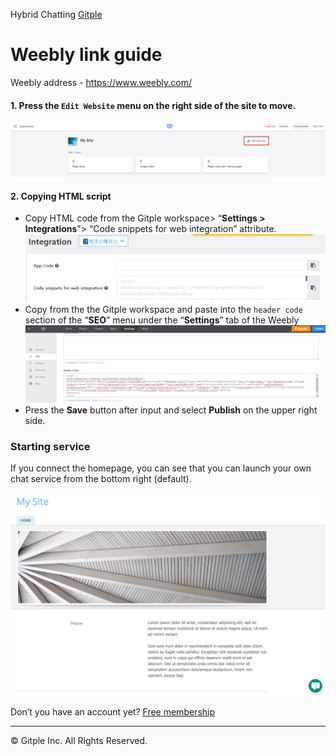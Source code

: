 Hybrid Chatting [Gitple](https://gitple.io/en)

# Weebly link guide

Weebly address - https://www.weebly.com/

#### 1.  Press the `Edit Website` menu on the right side of the site to move.

![weebly settig menu](assets/images/weebly-sdk/sdk_weebly_setting_menu.png)

#### 2. Copying HTML script

* Copy HTML code from the Gitple workspace> “**Settings > Integrations**"> “Code snippets for web integration” attribute.
  ![Meta](assets/images/weebly-sdk/sdk_script_copy.png)
* Copy from the the Gitple workspace and paste into the `header code` section of the “**SEO**” menu under the “**Settings**” tab of the Weebly 
  ![weebly script](assets/images/weebly-sdk/sdk_weebly_script.png)
* Press the **Save** button after input and select **Publish** on the upper right side.

### Starting service

If you connect the homepage, you can see that you can launch your own chat service from the bottom right (default).

![weebly gitple pc](assets/images/weebly-sdk/sdk_weebly_site_pc.png)


Don’t you have an account yet? [Free membership](https://workspace.gitple.io/#/register/en)

---

© Gitple Inc. All Rights Reserved.
